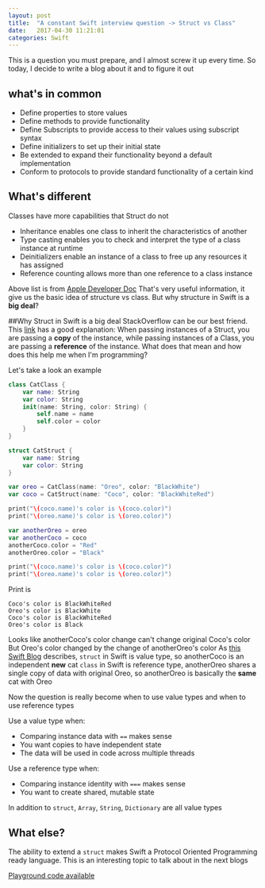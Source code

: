 ```yaml
---
layout: post
title:  "A constant Swift interview question -> Struct vs Class"
date:   2017-04-30 11:21:01 
categories: Swift
---
```


This is a question you must prepare, and I almost screw it up every time. So today, I decide to write a blog about it and to figure it out


## what's in common 
* Define properties to store values
* Define methods to provide functionality
* Define Subscripts to provide access to their values using subscript syntax
* Define initializers to set up their initial state 
* Be extended to expand their functionality beyond a default implementation 
* Conform to protocols to provide standard functionality of a certain kind

## What's different
Classes have more capabilities that Struct do not 
* Inheritance enables one class to inherit the characteristics of another
* Type casting enables you to check and interpret the type of a class instance at runtime
* Deinitializers enable an instance of a class to free up any resources it has assigned
* Reference counting allows more than one reference to a class instance  

Above list is from [Apple Developer Doc](https://developer.apple.com/library/content/documentation/Swift/Conceptual/Swift_Programming_Language/ClassesAndStructures.html) 
That's very useful information, it give us the basic idea of structure vs class. But why structure in Swift is a **big deal**?

##Why Struct in Swift is a big deal
StackOverflow can be our best friend. This [link](http://stackoverflow.com/questions/24232799/why-choose-struct-over-class/24232845) has a good explanation:
When passing instances of a Struct, you are passing a **copy** of the instance, while passing instances of a Class, you are passing a **reference** of the instance.
What does that mean and how does this help me when I'm programming?

Let's take a look an example 


```swift
class CatClass {
    var name: String
    var color: String
    init(name: String, color: String) {
        self.name = name
        self.color = color
    }
}

struct CatStruct {
    var name: String
    var color: String
}

var oreo = CatClass(name: "Oreo", color: "BlackWhite")
var coco = CatStruct(name: "Coco", color: "BlackWhiteRed")

print("\(coco.name)'s color is \(coco.color)")
print("\(oreo.name)'s color is \(oreo.color)")

var anotherOreo = oreo
var anotherCoco = coco
anotherCoco.color = "Red"
anotherOreo.color = "Black"

print("\(coco.name)'s color is \(coco.color)")
print("\(oreo.name)'s color is \(oreo.color)")

```
Print is 

```
Coco's color is BlackWhiteRed
Oreo's color is BlackWhite
Coco's color is BlackWhiteRed
Oreo's color is Black
```

Looks like anotherCoco's color change can't change original Coco's color 
But Oreo's color changed by the change of anotherOreo's color 
As [this Swift Blog](https://developer.apple.com/swift/blog/?id=10) describes, 
`struct` in Swift is value type, so anotherCoco is an independent **new** cat 
`class` in Swift is reference type, anotherOreo shares a single copy of data with 
original Oreo, so anotherOreo is basically the **same** cat with Oreo 

Now the question is really become when to use value types and when to use reference types

Use a value type when:
* Comparing instance data with `==` makes sense 
* You want copies to have independent state
* The data will be used in code across multiple threads

Use a reference type when:
* Comparing instance identity with `===` makes sense
* You want to create shared, mutable state

In addition to `struct`, `Array`, `String`, `Dictionary` are all value types

## What else?
The ability to extend a `struct` makes Swift a Protocol Oriented Programming ready language. This is an interesting topic to talk about in the next blogs 

[Playground code available](https://github.com/willthink/willthink.github.io/tree/master/_code/ClassVsStruct.playground)
 



